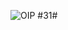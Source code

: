 ![OIP](https://github.com/ImViktorek/ImViktorek.github.io/assets/164790562/f0c1f541-17d3-454e-a3be-fb4295096b9d)
#31#
